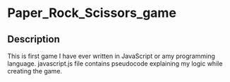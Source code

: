 # Paper_Rock_Scissors_game

## Description

This is first game I have ever written in JavaScript or amy programming language.
javascript.js file contains pseudocode explaining my logic while creating the game.
